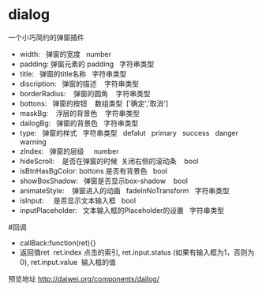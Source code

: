 # dialog
一个小巧简约的弹窗插件
* width:   弹窗的宽度   number
* padding:  弹窗元素的 padding   字符串类型
* title:   弹窗的title名称   字符串类型
* discription:   弹窗的描述    字符串类型
* borderRadius:    弹窗的圆角    字符串类型
* bottons:   弹窗的按钮    数组类型  ['确定','取消']
* maskBg:    浮层的背景色    字符串类型
* dailogBg:    弹窗的背景色    字符串类型
* type:   弹窗的样式   字符串类型   defalut   primary   success   danger   warning
* zIndex:   弹窗的层级     number
* hideScroll:    是否在弹窗的时候  关闭右侧的滚动条    bool
* isBtnHasBgColor:  bottons 是否有背景色   bool
* showBoxShadow:   弹窗是否显示box-shadow    bool
* animateStyle:    弹窗进入的动画   fadeInNoTransform   字符串类型
* isInput:     是否显示文本输入框    bool
* inputPlaceholder:   文本输入框的Placeholder的设置    字符串类型

#回调
* callBack:function(ret){}   
* 返回值ret  ret.index 点击的索引, ret.input.status  (如果有输入框为1，否则为0),  ret.input.value  输入框的值
 
预览地址
http://daiwei.org/components/dailog/
